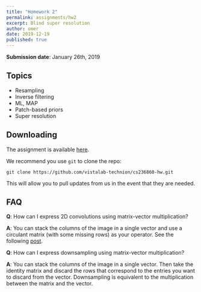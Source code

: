 ```yaml
---
title: "Homework 2"
permalink: assignments/hw2
excerpt: Blind super resolution
author: omer
date: 2019-12-19
published: true
---
```


**Submission date**: January 26th, 2019

## Topics

- Resampling
- Inverse filtering
- ML, MAP
- Patch-based priors
- Super resolution

## Downloading

The assignment is available
[here](https://github.com/vistalab-technion/cs236860-hw/tree/master/hw2).

We recommend you use `git` to clone the repo:
```shell
git clone https://github.com/vistalab-technion/cs236860-hw.git
```
This will allow you to pull updates from us in the event that they are needed.

## FAQ

**Q**: How can I express 2D convolutions using matrix-vector multiplication?

**A**: You can stack the columns of the image in a single vector and use a circulant matrix (with some missing rows) as your operator. See the following [post](https://stackoverflow.com/questions/16798888/2-d-convolution-as-a-matrix-matrix-multiplication).

**Q**: How can I express downsampling using matrix-vector multiplication?

**A**: You can stack the columns of the image in a single vector. Then take the identity matrix and discard the rows that correspond to the entries you want to discard from the vector. Downsampling is equivalent to the multiplication between the matrix and the vector.
